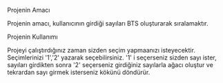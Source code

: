 Projenin Amacı

Projenin amacı, kullanıcının girdiği sayıları BTS oluşturarak sıralamaktır.

Projenin Kullanımı

Projeyi çalıştırdığınız zaman sizden seçim yapmaanızı isteyecektir. Seçimlerinizi '1','2' yazarak seçebilirsiniz. '1' i seçerseniz sizden sayı ister, sayıları girdikten sonra '2' seçerseniz girdiğiniz sayılarla ağacı oluştur ve tekrardan sayı girmek isterseniz kökünü döndürür.
